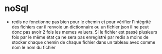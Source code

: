 # noSql
* redis ne fonctionne pas bien pour le chemin et pour vérifier l'intégrité des fichiers car il renvoie un dictionnaire ou un fichier json il ne peut donc pas avoir 2 fois les memes valuers. Si le fichier est passé plusieurs fois par le même état ça ne sera pas enregistré par redis a moins de stocker chaque chemin de chaque fichier dans un tableau avec comme nom le nom du fichier
